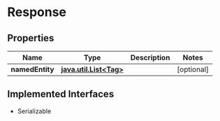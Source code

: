 

# Response


## Properties

Name | Type | Description | Notes
------------ | ------------- | ------------- | -------------
**namedEntity** | [**java.util.List&lt;Tag&gt;**](Tag.md) |  |  [optional]


## Implemented Interfaces

* Serializable


